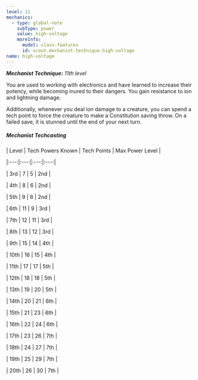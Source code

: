 ```yaml
---
level: 11
mechanics:
  - type: global-note
    subType: power
    value: high-voltage
    moreInfo:
      model: class-features
      id: scout.mechanist-technique.high-voltage
name: high-voltage
---
```

_**Mechanist Technique:** 11th level_
You are used to working with electronics and have learned to increase their potency, while becoming inured to their dangers. You gain resistance to ion and lightning damage.
Additionally, whenever you deal ion damage to a creature, you can spend a tech point to force the creature to make a Constitution saving throw. On a failed save, it is stunned until the end of your next turn.
##### Mechanist Techcasting
| Level | Tech Powers Known | Tech Points | Max Power Level |
|:---:|:---:|:---:|:---:|
|  3rd |  7 |  5 | 2nd |
|  4th |  8 |  6 | 2nd |
|  5th |  9 |  8 | 2nd |
|  6th | 11 |  9 | 3rd |
|  7th | 12 | 11 | 3rd |
|  8th | 13 | 12 | 3rd |
|  9th | 15 | 14 | 4th |
| 10th | 16 | 15 | 4th |
| 11th | 17 | 17 | 5th |
| 12th | 18 | 18 | 5th |
| 13th | 19 | 20 | 5th |
| 14th | 20 | 21 | 6th |
| 15th | 21 | 23 | 6th |
| 16th | 22 | 24 | 6th |
| 17th | 23 | 26 | 7th |
| 18th | 24 | 27 | 7th |
| 19th | 25 | 29 | 7th |
| 20th | 26 | 30 | 7th |